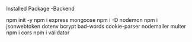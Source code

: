 Installed Package -Backend

npm init -y
npm i express mongoose
npm i -D nodemon 
npm i jsonwebtoken dotenv bcrypt bad-words cookie-parser nodemailer multer 
npm i cors
npm i validator
